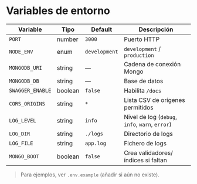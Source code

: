 # Variables de entorno

| Variable         | Tipo    | Default       | Descripción                                     |
| ---------------- | ------- | ------------- | ----------------------------------------------- |
| `PORT`           | number  | `3000`        | Puerto HTTP                                     |
| `NODE_ENV`       | enum    | `development` | `development` / `production`                    |
| `MONGODB_URI`    | string  | —             | Cadena de conexión Mongo                        |
| `MONGODB_DB`     | string  | —             | Base de datos                                   |
| `SWAGGER_ENABLE` | boolean | `false`       | Habilita `/docs`                                |
| `CORS_ORIGINS`   | string  | `*`           | Lista CSV de orígenes permitidos                |
| `LOG_LEVEL`      | string  | `info`        | Nivel de log (`debug`, `info`, `warn`, `error`) |
| `LOG_DIR`        | string  | `./logs`      | Directorio de logs                              |
| `LOG_FILE`       | string  | `app.log`     | Fichero de logs                                 |
| `MONGO_BOOT`     | boolean | `false`       | Crea validadores/índices si faltan              |

> Para ejemplos, ver `.env.example` (añadir si aún no existe).
